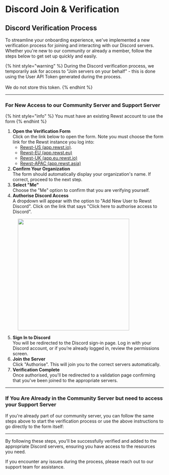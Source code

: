 # Discord Join & Verification

## Discord Verification Process

To streamline your onboarding experience, we've implemented a new verification process for joining and interacting with our Discord servers. Whether you're new to our community or already a member, follow the steps below to get set up quickly and easily.

{% hint style="warning" %}
During the Discord verification process, we temporarily ask for access to "Join servers on your behalf" - this is done using the User API Token generated during the process. \
\
We do not store this token.
{% endhint %}

***

### For New Access to our Community Server and Support Server

{% hint style="info" %}
You must have an existing Rewst account to use the form
{% endhint %}

1. **Open the Verification Form**\
   Click on the link below to open the form. Note you must choose the form link for the Rewst instance you log into: 
   * [Rewst-US (app.rewst.io)](https://app.rewst.io/form/018f86cc-6a94-7965-b90f-a0daae9178cc).
   * [Rewst-EU (app.rewst.eu)](https://app.rewst.eu/form/0192ff0b-00f3-7c56-b898-50090dfb05b9)
   * [Rewst-UK (app.eu.rewst.io)](https://app.eu.rewst.io/form/01930353-19a2-7898-8ec3-11ba33dd2b8f)
   * [Rewst-APAC (app.rewst.asia)](https://app.rewst.asia/form/0193034c-8e43-7dc0-9621-0b6115d57fc5)
2. **Confirm Your Organization**\
   The form should automatically display your organization's name. If correct, proceed to the next step.
3. **Select "Me"**\
   Choose the "Me" option to confirm that you are verifying yourself.
4. **Authorise Discord Access**\
   A dropdown will appear with the option to "Add New User to Rewst Discord". Click on the link that says "Click here to authorise access to Discord".

<figure><img src="../../.gitbook/assets/image (29).png" alt="" width="354"><figcaption></figcaption></figure>

5. **Sign In to Discord**\
   You will be redirected to the Discord sign-in page. Log in with your Discord account, or if you’re already logged in, review the permissions screen.
6. **Join the Server**\
   Click "Authorise". This will join you to the correct servers automatically.
7. **Verification Complete**\
   Once authorised, you'll be redirected to a validation page confirming that you've been joined to the appropriate servers.

***

### If You Are Already in the Community Server but need to access your Support Server

If you're already part of our community server, you can follow the same steps above to start the verification process or use the above instructions to go directly to the form itself:

***

By following these steps, you'll be successfully verified and added to the appropriate Discord servers, ensuring you have access to the resources you need.

If you encounter any issues during the process, please reach out to our support team for assistance.
